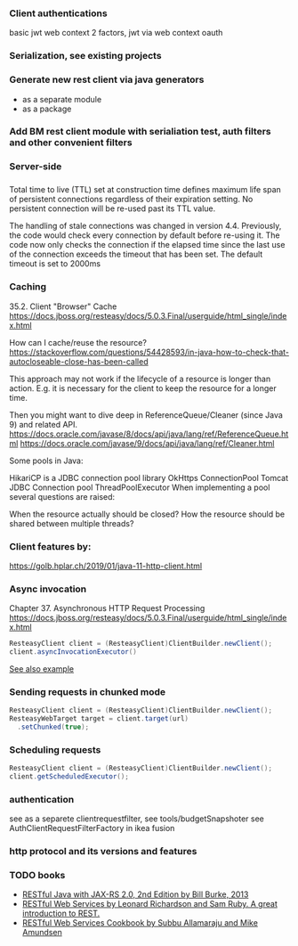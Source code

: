 ### Client authentications

basic
jwt
web context
2 factors, jwt via web context
oauth

### Serialization, see existing projects

### Generate new rest client via java generators

- as a separate module
- as a package

###  Add BM rest client module with serialiation test, auth filters and other convenient filters

### Server-side

###
Total time to live (TTL) set at construction time defines maximum life span of persistent connections regardless of their expiration setting. No persistent connection will be re-used past its TTL value.

The handling of stale connections was changed in version 4.4. Previously, the code would check every connection by default before re-using it. The code now only checks the connection if the elapsed time since the last use of the connection exceeds the timeout that has been set. The default timeout is set to 2000ms

### Caching

35.2. Client "Browser" Cache
https://docs.jboss.org/resteasy/docs/5.0.3.Final/userguide/html_single/index.html

How can I cache/reuse the resource?
https://stackoverflow.com/questions/54428593/in-java-how-to-check-that-autocloseable-close-has-been-called

This approach may not work if the lifecycle of a resource is longer than action. E.g. it is necessary for the client to keep the resource for a longer time.

Then you might want to dive deep in ReferenceQueue/Cleaner (since Java 9) and related API.
https://docs.oracle.com/javase/8/docs/api/java/lang/ref/ReferenceQueue.html
https://docs.oracle.com/javase/9/docs/api/java/lang/ref/Cleaner.html


Some pools in Java:

HikariCP is a JDBC connection pool library
OkHttps ConnectionPool
Tomcat JDBC Connection pool
ThreadPoolExecutor
When implementing a pool several questions are raised:

When the resource actually should be closed?
How the resource should be shared between multiple threads?

### Client features by:

https://golb.hplar.ch/2019/01/java-11-http-client.html

### Async invocation

Chapter 37. Asynchronous HTTP Request Processing
https://docs.jboss.org/resteasy/docs/5.0.3.Final/userguide/html_single/index.html

```java
ResteasyClient client = (ResteasyClient)ClientBuilder.newClient();
client.asyncInvocationExecutor()

```

[See also example](http://www.mastertheboss.com/jboss-frameworks/resteasy/resteasy-client-api-tutorial/)

### Sending requests in chunked mode
```java
ResteasyClient client = (ResteasyClient)ClientBuilder.newClient();
ResteasyWebTarget target = client.target(url)
  .setChunked(true);
```

### Scheduling requests
```java
ResteasyClient client = (ResteasyClient)ClientBuilder.newClient();
client.getScheduledExecutor();
```

### authentication
see 
as a separete clientrequestfilter, see tools/budgetSnapshoter
see AuthClientRequestFilterFactory in ikea fusion

### http protocol and its versions and features

### TODO books
- [RESTful Java with JAX-RS 2.0, 2nd Edition by Bill Burke, 2013](https://www.oreilly.com/library/view/restful-java-with/9781449361433/)
- [RESTful Web Services by Leonard Richardson and Sam Ruby. A great introduction to REST.](https://www.oreilly.com/library/view/restful-web-services/9780596529260/)
- [RESTful Web Services Cookbook by Subbu Allamaraju and Mike Amundsen](https://www.oreilly.com/library/view/restful-web-services/9780596809140/)